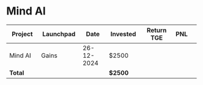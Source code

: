 # Mind AI



<table data-full-width="true"><thead><tr><th width="152">Project</th><th width="138">Launchpad</th><th width="132">Date</th><th width="133">Invested</th><th width="176">Return TGE </th><th>PNL</th><th></th></tr></thead><tbody><tr><td>Mind AI</td><td>Gains</td><td>26-12-2024</td><td>$2500</td><td></td><td></td><td></td></tr><tr><td><strong>Total</strong></td><td></td><td></td><td><strong>$2500</strong></td><td></td><td></td><td></td></tr></tbody></table>

